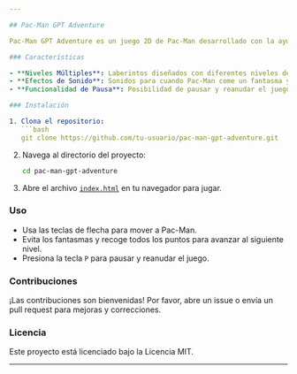 ```yaml
---

## Pac-Man GPT Adventure

Pac-Man GPT Adventure es un juego 2D de Pac-Man desarrollado con la ayuda del generador de código GPT. Este proyecto incluye múltiples niveles con laberintos de dificultad creciente, efectos de sonido y una funcionalidad de pausa.

### Características

- **Niveles Múltiples**: Laberintos diseñados con diferentes niveles de dificultad.
- **Efectos de Sonido**: Sonidos para cuando Pac-Man come un fantasma y cuando pierde una vida.
- **Funcionalidad de Pausa**: Posibilidad de pausar y reanudar el juego.

### Instalación

1. Clona el repositorio:
   ```bash
   git clone https://github.com/tu-usuario/pac-man-gpt-adventure.git
   ```
2. Navega al directorio del proyecto:
   ```bash
   cd pac-man-gpt-adventure
   ```
3. Abre el archivo [`index.html`](command:_github.copilot.openRelativePath?%5B%7B%22scheme%22%3A%22file%22%2C%22authority%22%3A%22%22%2C%22path%22%3A%22%2Fhome%2Faandaradev%2Fwww%2FPacman-2D%2Findex.html%22%2C%22query%22%3A%22%22%2C%22fragment%22%3A%22%22%7D%2C%22a1e0255f-bc9e-4b7e-9daa-57b023c3e8ed%22%5D "/home/aandaradev/www/Pacman-2D/index.html") en tu navegador para jugar.

### Uso

- Usa las teclas de flecha para mover a Pac-Man.
- Evita los fantasmas y recoge todos los puntos para avanzar al siguiente nivel.
- Presiona la tecla `P` para pausar y reanudar el juego.

### Contribuciones

¡Las contribuciones son bienvenidas! Por favor, abre un issue o envía un pull request para mejoras y correcciones.

### Licencia

Este proyecto está licenciado bajo la Licencia MIT.

---
```


